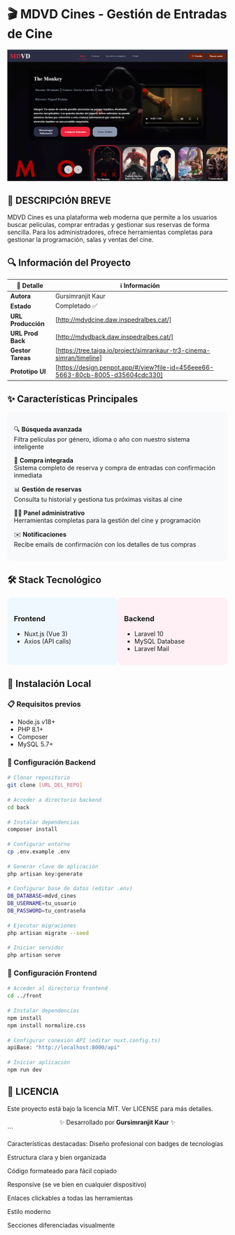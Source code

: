 # 🎬 MDVD Cines - Gestión de Entradas de Cine

![alt text](image.png)

## 📝 DESCRIPCIÓN BREVE
MDVD Cines es una plataforma web moderna que permite a los usuarios buscar películas, comprar entradas y gestionar sus reservas de forma sencilla. Para los administradores, ofrece herramientas completas para gestionar la programación, salas y ventas del cine.

## 🔍 Información del Proyecto

| 📌 Detalle          | ℹ️ Información |
|--------------------|---------------|
| **Autora**         | Gursimranjit Kaur |
| **Estado**         | Completado ✅ |
| **URL Producción** | [http://mdvdcine.daw.inspedralbes.cat/] |
| **URL Prod  Back** | [http://mdvdback.daw.inspedralbes.cat/] |
| **Gestor Tareas**  | [https://tree.taiga.io/project/simrankaur-tr3-cinema-simran/timeline] |
| **Prototipo UI**   | [https://design.penpot.app/#/view?file-id=456eee66-5663-80cb-8005-d35604cdc330] |

## ✨ Características Principales

<div style="background: #f8f9fa; padding: 15px; border-radius: 10px; margin: 15px 0;">
  
🔍 **Búsqueda avanzada**  
Filtra películas por género, idioma o año con nuestro sistema inteligente

🛒 **Compra integrada**  
Sistema completo de reserva y compra de entradas con confirmación inmediata

📊 **Gestión de reservas**  
Consulta tu historial y gestiona tus próximas visitas al cine

👨‍💼 **Panel administrativo**  
Herramientas completas para la gestión del cine y programación

✉️ **Notificaciones**  
Recibe emails de confirmación con los detalles de tus compras

</div>

## 🛠 Stack Tecnológico

<div style="display: flex; justify-content: space-between; margin: 20px 0;">

<div style="width: 48%; background: #f0f8ff; padding: 15px; border-radius: 10px;">

### **Frontend**
- Nuxt.js (Vue 3)
- Axios (API calls)

</div>

<div style="width: 48%; background: #fff0f5; padding: 15px; border-radius: 10px;">

### **Backend**
- Laravel 10
- MySQL Database
- Laravel Mail

</div>

</div>

## 🚀 Instalación Local

### 📋 Requisitos previos
- Node.js v18+
- PHP 8.1+
- Composer
- MySQL 5.7+

### 🔧 Configuración Backend

```bash
# Clonar repositorio
git clone [URL_DEL_REPO]

# Acceder a directorio backend
cd back

# Instalar dependencias
composer install

# Configurar entorno
cp .env.example .env

# Generar clave de aplicación
php artisan key:generate

# Configurar base de datos (editar .env)
DB_DATABASE=mdvd_cines
DB_USERNAME=tu_usuario
DB_PASSWORD=tu_contraseña

# Ejecutar migraciones
php artisan migrate --seed

# Iniciar servidor
php artisan serve
```

### 🔧 Configuración Frontend

```bash
# Acceder al directorio frontend
cd ../front

# Instalar dependencias
npm install
npm install normalize.css

# Configurar conexión API (editar nuxt.config.ts)
apiBase: "http://localhost:8000/api"

# Iniciar aplicación
npm run dev

```
## 📄 LICENCIA
Este proyecto está bajo la licencia MIT. Ver LICENSE para más detalles.

<div align="center"> ✨ Desarrollado por <b>Gursimranjit Kaur</b> ✨ </div> ```

Características destacadas:
Diseño profesional con badges de tecnologías

Estructura clara y bien organizada

Código formateado para fácil copiado

Responsive (se ve bien en cualquier dispositivo)

Enlaces clickables a todas las herramientas

Estilo moderno 

Secciones diferenciadas visualmente
